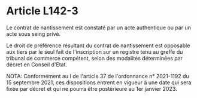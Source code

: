 # Article L142-3

Le contrat de nantissement est constaté par un acte authentique ou par un acte sous seing privé.

Le droit de préférence résultant du contrat de nantissement est opposable aux tiers par le seul fait de l'inscription sur un registre tenu au greffe du tribunal de commerce compétent, selon des modalités déterminées par décret en Conseil d'Etat.

NOTA:
Conformément au I de l'article 37 de l'ordonnance n° 2021-1192 du 15 septembre 2021, ces dispositions entrent en vigueur à une date qui sera fixée par décret et qui ne pourra être postérieure au 1er janvier 2023.
